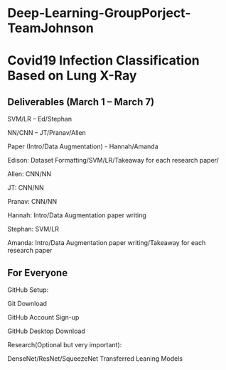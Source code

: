 # Deep-Learning-GroupPorject-TeamJohnson
# Covid19 Infection Classification Based on Lung X-Ray
## Deliverables (March 1 – March 7) 

SVM/LR – Ed/Stephan 

NN/CNN – JT/Pranav/Allen 

Paper (Intro/Data Augmentation) - Hannah/Amanda 

 

Edison: Dataset Formatting/SVM/LR/Takeaway for each research paper/ 

Allen: CNN/NN 

JT: CNN/NN 

Pranav: CNN/NN 

Hannah: Intro/Data Augmentation paper writing 

Stephan: SVM/LR 

Amanda: Intro/Data Augmentation paper writing/Takeaway for each research paper 

 

## For Everyone 

GitHub Setup: 

Git Download 

GitHub Account Sign-up 

GitHub Desktop Download 

Research(Optional but very important): 

DenseNet/ResNet/SqueezeNet Transferred Leaning Models 
